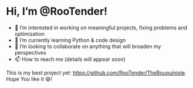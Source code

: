 # Hi, I’m @RooTender!
- 👀 I’m interested in working on meaningful projects, fixing problems and optimization
- 🌱 I’m currently learning Python & code design
- 💞️ I’m looking to collaborate on anything that will broaden my perspectives
- 📫 How to reach me (details will appear soon)

This is my best project yet: https://github.com/RooTender/TheBouquiniste. Hope You like it 😄!

<!---
RooTender/RooTender is a ✨ special ✨ repository because its `README.md` (this file) appears on your GitHub profile.
You can click the Preview link to take a look at your changes.
--->
